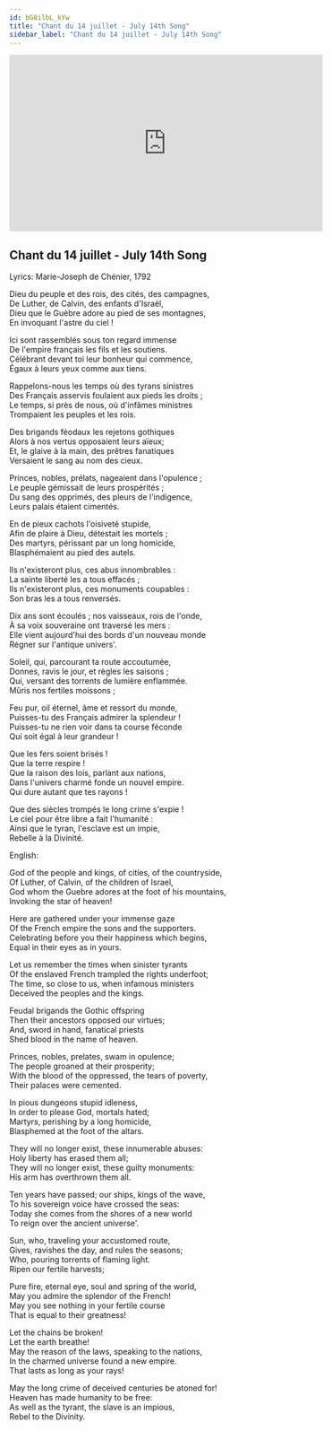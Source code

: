 ```yaml
---
id: bG8ilbL_kYw
title: "Chant du 14 juillet - July 14th Song"
sidebar_label: "Chant du 14 juillet - July 14th Song"
---
```


<div class="video-float-container">
  <iframe
    width="560"
    height="315"
    src="https://www.youtube.com/embed/bG8ilbL_kYw"
    title="YouTube video player"
    frameborder="0"
    allow="accelerometer; autoplay; clipboard-write; encrypted-media; gyroscope; picture-in-picture; web-share"
    referrerpolicy="strict-origin-when-cross-origin"
    allowfullscreen
  ></iframe>
</div>

## Chant du 14 juillet - July 14th Song

Lyrics: Marie-Joseph de Chénier, 1792

Dieu du peuple et des rois, des cités, des campagnes,  
De Luther, de Calvin, des enfants d'Israël,  
Dieu que le Guèbre adore au pied de ses montagnes,  
En invoquant l'astre du ciel !

Ici sont rassemblés sous ton regard immense  
De l'empire français les fils et les soutiens.  
Célébrant devant toi leur bonheur qui commence,   
Égaux à leurs yeux comme aux tiens.

Rappelons-nous les temps où des tyrans sinistres  
Des Français asservis foulaient aux pieds les droits ;  
Le temps, si près de nous, où d'infâmes ministres  
Trompaient les peuples et les rois.

Des brigands féodaux les rejetons gothiques  
Alors à nos vertus opposaient leurs aïeux;  
Et, le glaive à la main, des prêtres fanatiques  
Versaient le sang au nom des cieux.

Princes, nobles, prélats, nageaient dans l'opulence ;  
Le peuple gémissait de leurs prospérités ;  
Du sang des opprimés, des pleurs de l'indigence,  
Leurs palais étaient cimentés.

En de pieux cachots l'oisiveté stupide,  
Afin de plaire à Dieu, détestait les mortels ;  
Des martyrs, périssant par un long homicide,  
Blasphémaient au pied des autels.

Ils n'existeront plus, ces abus innombrables :  
La sainte liberté les a tous effacés ;  
Ils n'existeront plus, ces monuments coupables :  
Son bras les a tous renversés.

Dix ans sont écoulés ; nos vaisseaux, rois de l'onde,   
À sa voix souveraine ont traversé les mers :  
Elle vient aujourd'hui des bords d'un nouveau monde  
Régner sur l'antique univers'.

Soleil, qui, parcourant ta route accoutumée,  
Donnes, ravis le jour, et règles les saisons ;  
Qui, versant des torrents de lumière enflammée.  
Mûris nos fertiles moissons ;

Feu pur, oil éternel, âme et ressort du monde,  
Puisses-tu des Français admirer la splendeur !  
Puisses-tu ne rien voir dans ta course féconde  
Qui soit égal à leur grandeur !

Que les fers soient brisés !  
Que la terre respire !  
Que la raison des lois, parlant aux nations,  
Dans l'univers charmé fonde un nouvel empire.  
Qui dure autant que tes rayons !

Que des siècles trompés le long crime s'expie !  
Le ciel pour être libre a fait l'humanité :  
Ainsi que le tyran, l'esclave est un impie,  
Rebelle à la Divinité.

English:

God of the people and kings, of cities, of the countryside,  
Of Luther, of Calvin, of the children of Israel,  
God whom the Guebre adores at the foot of his mountains,  
Invoking the star of heaven!

Here are gathered under your immense gaze  
Of the French empire the sons and the supporters.  
Celebrating before you their happiness which begins,  
Equal in their eyes as in yours.

Let us remember the times when sinister tyrants  
Of the enslaved French trampled the rights underfoot;  
The time, so close to us, when infamous ministers  
Deceived the peoples and the kings.

Feudal brigands the Gothic offspring  
Then their ancestors opposed our virtues;  
And, sword in hand, fanatical priests  
Shed blood in the name of heaven.

Princes, nobles, prelates, swam in opulence;  
The people groaned at their prosperity;  
With the blood of the oppressed, the tears of poverty,  
Their palaces were cemented.

In pious dungeons stupid idleness,  
In order to please God, mortals hated;  
Martyrs, perishing by a long homicide,  
Blasphemed at the foot of the altars.

They will no longer exist, these innumerable abuses:  
Holy liberty has erased them all;  
They will no longer exist, these guilty monuments:  
His arm has overthrown them all.

Ten years have passed; our ships, kings of the wave,  
To his sovereign voice have crossed the seas:  
Today she comes from the shores of a new world  
To reign over the ancient universe'.

Sun, who, traveling your accustomed route,  
Gives, ravishes the day, and rules the seasons;  
Who, pouring torrents of flaming light.  
Ripen our fertile harvests;

Pure fire, eternal eye, soul and spring of the world,  
May you admire the splendor of the French!  
May you see nothing in your fertile course  
That is equal to their greatness!

Let the chains be broken!  
Let the earth breathe!  
May the reason of the laws, speaking to the nations,  
In the charmed universe found a new empire.  
That lasts as long as your rays!

May the long crime of deceived centuries be atoned for!  
Heaven has made humanity to be free:  
As well as the tyrant, the slave is an impious,  
Rebel to the Divinity.
